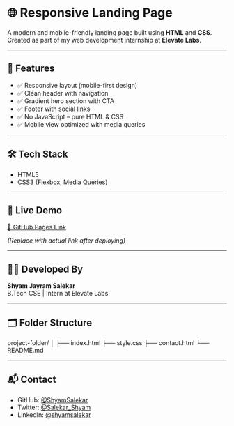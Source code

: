 # 🌐 Responsive Landing Page

A modern and mobile-friendly landing page built using **HTML** and **CSS**.  
Created as part of my web development internship at **Elevate Labs**.

---

## 📱 Features

- ✅ Responsive layout (mobile-first design)
- ✅ Clean header with navigation
- ✅ Gradient hero section with CTA
- ✅ Footer with social links
- ✅ No JavaScript – pure HTML & CSS
- ✅ Mobile view optimized with media queries

---

## 🛠️ Tech Stack

- HTML5
- CSS3 (Flexbox, Media Queries)

---

## 🚀 Live Demo

[🔗 GitHub Pages Link](https://shyamsalekar.github.io/responsive-landing-page/)

_(Replace with actual link after deploying)_

---

## 🧑‍💻 Developed By

**Shyam Jayram Salekar**  
B.Tech CSE | Intern at Elevate Labs

---

## 🗂️ Folder Structure
project-folder/
│
├── index.html
├── style.css
├── contact.html
└── README.md

---

## 📬 Contact

- GitHub: [@ShyamSalekar](https://github.com/ShyamSalekar)
- Twitter: [@Salekar_Shyam](https://x.com/Salekar_Shyam)
- LinkedIn: [@shyamsalekar](https://linkedin.com/in/shyamsalekar)

